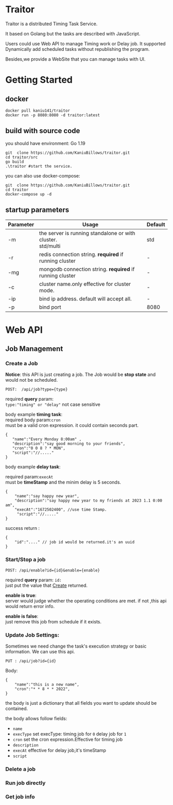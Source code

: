 # Traitor

Traitor is a distributed Timing Task Service.

It based on Golang but the tasks are described with JavaScript.

Users could use Web API to manage Timing work or Delay job.
It supported Dynamically add scheduled tasks without
republishing the program.

Besides,we provide a WebSite that you can manage tasks with UI.

# Getting Started

## docker

```
docker pull kaniu141/traitor  
docker run -p 8080:8080 -d traitor:latest
```

## build with source code

you should have environment: Go 1.19

```
git  clone https://github.com/KaniuBillows/traitor.git  
cd traitor/src  
go build  
.\traitor #start the service.
```

you can also use docker-compose:

```
git  clone https://github.com/KaniuBillows/traitor.git
cd traitor
docker-compose up -d
```

## startup parameters

| Parameter | Usage                                                            | Default |
|-----------|------------------------------------------------------------------|---------|
| -m        | the server is running standalone or with cluster.<br/> std/multi | std     |
| -r        | redis connection string. **required** if  running cluster        | -       |
| -mg       | mongodb connection string. **required** if running cluster       | -       |
| -c        | cluster name.only effective for cluster mode.                    | -       |
| -ip       | bind ip address. default will accept all.                        | -       |
| -p        | bind port                                                        | 8080    |

# Web API

## Job Management

### Create a Job

**Notice**: this API is just creating a job. The Job would be **stop state**
and would not be scheduled.

 ```
 POST:  /api/job?type={type}
 ```

required **query** param:  
`type:"timing" or "delay"` not case sensitive

body example **timing task**:  
required body param:`cron`  
must be a valid cron expression.
it could contain seconds part.

 ```
 {
    "name":"Every Monday 8:00am" ,
    "description":"say good morning to your friends",
    "cron":"0 0 8 ? * MON",
    "script":"//....."
 }
 ```

body example **delay task**:

required param:`execAt`   
must be **timeStamp** and the minim delay is 5 seconds.

```
{
    "name":"say happy new year",
    "description":"say happy new year to my friends at 2023 1.1 0:00 am",
    "execAt":"1672502400", //use time Stamp.
     "script":"//....."
}
```

success return :

```
{
    "id":"...." // job id would be returned.it's an uuid
}
```

### Start/Stop a job

`POST: /api/enable?id={id}&enable={enable}`

required **query** param:
`id:`  
just put the value that [Create](#Create-a-Job) returned.

**enable is true**:   
server would judge whether the operating conditions are met.
if not ,this api would return error info.

**enable is false**:  
just remove this job from schedule if it exists.

### Update Job Settings:

Sometimes we need change the task's execution strategy or basic information.
We can use this api.

`PUT : /api/job?id={id}`

Body:

```
{
    "name":"this is a new name",
    "cron":"* * 8 * * 2022",
}

```

the body is just a dictionary that
all fields you want to update should be contained.

the body allows follow fields:

- `name`
- `execType` set execType: timing job for `0`  delay job for `1`
- `cron` set the cron expression.Effective for timing job
- `description`
- `execAt` effective for delay job,it's timeStamp
- `script`

### Delete a job

### Run job directly

### Get job info